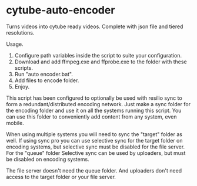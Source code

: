 # cytube-auto-encoder
Turns videos into cytube ready videos. Complete with json file and tiered resolutions.


Usage.
1. Configure path variables inside the script to suite your configuration.
2. Download and add ffmpeg.exe and ffprobe.exe to the folder with these scripts.
3. Run "auto encoder.bat".
4. Add files to encode folder.
5. Enjoy.


This script has been configured to optionally be used with resilio sync to form a redundant/distributed encoding network.
Just make a sync folder for the encoding folder and use it on all the systems running this script. You can use this folder to conveniently add content from any system, even mobile.

When using multiple systems you will need to sync the "target" folder as well.
If using sync pro you can use selective sync for the target folder on encoding systems, but selective sync must be disabled for the file server.
For the "queue" folder Selective sync can be used by uploaders, but must be disabled on encoding systems.

The file server doesn't need the queue folder. And uploaders don't need access to the target folder or your file server.

